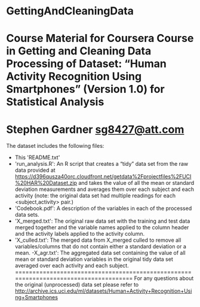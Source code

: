GettingAndCleaningData
======================

Course Material for Coursera Course in Getting and Cleaning Data
Processing of Dataset: 
“Human Activity Recognition Using Smartphones” (Version 1.0) for Statistical Analysis
=====================================================================================
Stephen Gardner
sg8427@att.com
=====================================================================================
The  dataset includes the following files:
- This 'README.txt'
- 'run_analysis.R': An R script that creates a “tidy” data set from the raw data provided at 
https://d396qusza40orc.cloudfront.net/getdata%2Fprojectfiles%2FUCI%20HAR%20Dataset.zip and 
takes the value of all the mean or standard deviation measurements and averages them over each 
subject and each activity (note: the original data set had multiple readings for each <subject,activity> 
pair.)  
- 'Codebook.pdf': A description of the variables in each of the processed data sets.
- 'X_merged.txt': The original raw data set with the training and test data merged together and the 
variable names applied to the column header and the activity labels applied to the activity column.
- 'X_culled.txt': The merged data from X_merged culled to remove all variables/columns that do not 
contain either a standard deviation or a mean.
-X_agr.txt': The aggregated data set containing the value of all mean or standard deviation variables in 
the original tidy data set averaged over each activity and each subject. 
=====================================================================================
For any questions about the original (unprocessed) data set please refer to 
http://archive.ics.uci.edu/ml/datasets/Human+Activity+Recognition+Using+Smartphones


